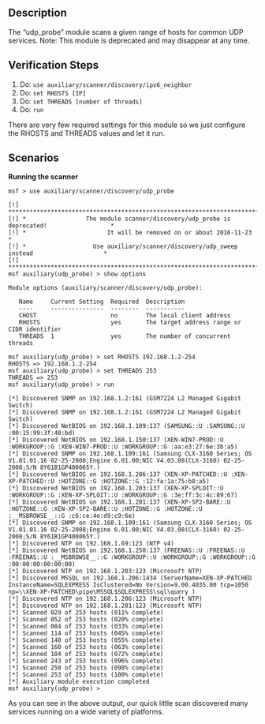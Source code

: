 ## Description

The “udp_probe” module scans a given range of hosts for common UDP services. Note: This module is deprecated and may disappear at any time.

## Verification Steps

1. Do: ```use auxiliary/scanner/discovery/ipv6_neighbor```
2. Do: ```set RHOSTS [IP]```
3. Do: ```set THREADS [number of threads]```
4. Do: ```run```

There are very few required settings for this module so we just configure the RHOSTS and THREADS values and let it run.

## Scenarios

**Running the scanner**
```
msf > use auxiliary/scanner/discovery/udp_probe

[!] ******************************************************************************************
[!] *                 The module scanner/discovery/udp_probe is deprecated!                  *
[!] *                       It will be removed on or about 2016-11-23                        *
[!] *                   Use auxiliary/scanner/discovery/udp_sweep instead                    *
[!] ******************************************************************************************
msf auxiliary(udp_probe) > show options

Module options (auxiliary/scanner/discovery/udp_probe):

   Name     Current Setting  Required  Description
   ----     ---------------  --------  -----------
   CHOST                     no        The local client address
   RHOSTS                    yes       The target address range or CIDR identifier
   THREADS  1                yes       The number of concurrent threads

msf auxiliary(udp_probe) > set RHOSTS 192.168.1.2-254
RHOSTS => 192.168.1.2-254
msf auxiliary(udp_probe) > set THREADS 253
THREADS => 253
msf auxiliary(udp_probe) > run

[*] Discovered SNMP on 192.168.1.2:161 (GSM7224 L2 Managed Gigabit Switch)
[*] Discovered SNMP on 192.168.1.2:161 (GSM7224 L2 Managed Gigabit Switch)
[*] Discovered NetBIOS on 192.168.1.109:137 (SAMSUNG::U :SAMSUNG::U :00:15:99:3f:40:bd)
[*] Discovered NetBIOS on 192.168.1.150:137 (XEN-WIN7-PROD::U :WORKGROUP::G :XEN-WIN7-PROD::U :WORKGROUP::G :aa:e3:27:6e:3b:a5)
[*] Discovered SNMP on 192.168.1.109:161 (Samsung CLX-3160 Series; OS V1.01.01.16 02-25-2008;Engine 6.01.00;NIC V4.03.08(CLX-3160) 02-25-2008;S/N 8Y61B1GP400065Y.)
[*] Discovered NetBIOS on 192.168.1.206:137 (XEN-XP-PATCHED::U :XEN-XP-PATCHED::U :HOTZONE::G :HOTZONE::G :12:fa:1a:75:b8:a5)
[*] Discovered NetBIOS on 192.168.1.203:137 (XEN-XP-SPLOIT::U :WORKGROUP::G :XEN-XP-SPLOIT::U :WORKGROUP::G :3e:ff:3c:4c:89:67)
[*] Discovered NetBIOS on 192.168.1.201:137 (XEN-XP-SP2-BARE::U :HOTZONE::G :XEN-XP-SP2-BARE::U :HOTZONE::G :HOTZONE::U :__MSBROWSE__::G :c6:ce:4e:d9:c9:6e)
[*] Discovered SNMP on 192.168.1.109:161 (Samsung CLX-3160 Series; OS V1.01.01.16 02-25-2008;Engine 6.01.00;NIC V4.03.08(CLX-3160) 02-25-2008;S/N 8Y61B1GP400065Y.)
[*] Discovered NTP on 192.168.1.69:123 (NTP v4)
[*] Discovered NetBIOS on 192.168.1.250:137 (FREENAS::U :FREENAS::U :FREENAS::U :__MSBROWSE__::G :WORKGROUP::U :WORKGROUP::G :WORKGROUP::G :00:00:00:00:00:00)
[*] Discovered NTP on 192.168.1.203:123 (Microsoft NTP)
[*] Discovered MSSQL on 192.168.1.206:1434 (ServerName=XEN-XP-PATCHED InstanceName=SQLEXPRESS IsClustered=No Version=9.00.4035.00 tcp=1050 np=\\XEN-XP-PATCHED\pipe\MSSQL$SQLEXPRESS\sql\query )
[*] Discovered NTP on 192.168.1.206:123 (Microsoft NTP)
[*] Discovered NTP on 192.168.1.201:123 (Microsoft NTP)
[*] Scanned 029 of 253 hosts (011% complete)
[*] Scanned 052 of 253 hosts (020% complete)
[*] Scanned 084 of 253 hosts (033% complete)
[*] Scanned 114 of 253 hosts (045% complete)
[*] Scanned 140 of 253 hosts (055% complete)
[*] Scanned 160 of 253 hosts (063% complete)
[*] Scanned 184 of 253 hosts (072% complete)
[*] Scanned 243 of 253 hosts (096% complete)
[*] Scanned 250 of 253 hosts (098% complete)
[*] Scanned 253 of 253 hosts (100% complete)
[*] Auxiliary module execution completed
msf auxiliary(udp_probe) >
```

As you can see in the above output, our quick little scan discovered many services running on a wide variety of platforms.